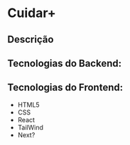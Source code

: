# Cuidar+
## Descrição

## Tecnologias do Backend:

## Tecnologias do Frontend:
- HTML5
- CSS
- React
- TailWind
- Next?
